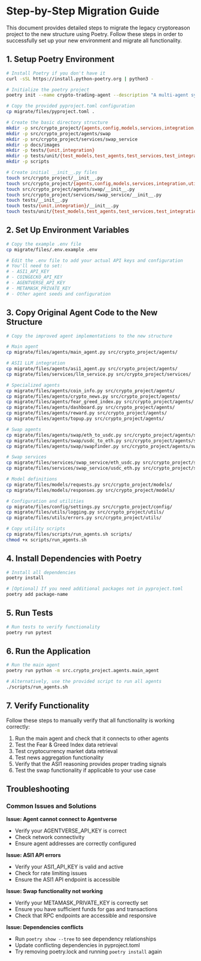 # Step-by-Step Migration Guide

This document provides detailed steps to migrate the legacy cryptoreason project to the new structure using Poetry. Follow these steps in order to successfully set up your new environment and migrate all functionality.

## 1. Setup Poetry Environment

```bash
# Install Poetry if you don't have it
curl -sSL https://install.python-poetry.org | python3 -

# Initialize the poetry project
poetry init --name crypto-trading-agent --description "A multi-agent system for cryptocurrency trading signals and automated swaps"

# Copy the provided pyproject.toml configuration
cp migrate/files/pyproject.toml .

# Create the basic directory structure
mkdir -p src/crypto_project/{agents,config,models,services,integration,utils}
mkdir -p src/crypto_project/agents/swap
mkdir -p src/crypto_project/services/swap_service
mkdir -p docs/images
mkdir -p tests/{unit,integration}
mkdir -p tests/unit/{test_models,test_agents,test_services,test_integration}
mkdir -p scripts

# Create initial __init__.py files
touch src/crypto_project/__init__.py
touch src/crypto_project/{agents,config,models,services,integration,utils}/__init__.py
touch src/crypto_project/agents/swap/__init__.py
touch src/crypto_project/services/swap_service/__init__.py
touch tests/__init__.py
touch tests/{unit,integration}/__init__.py
touch tests/unit/{test_models,test_agents,test_services,test_integration}/__init__.py
```

## 2. Set Up Environment Variables

```bash
# Copy the example .env file
cp migrate/files/.env.example .env

# Edit the .env file to add your actual API keys and configuration
# You'll need to set:
# - ASI1_API_KEY
# - COINGECKO_API_KEY
# - AGENTVERSE_API_KEY
# - METAMASK_PRIVATE_KEY
# - Other agent seeds and configuration
```

## 3. Copy Original Agent Code to the New Structure

```bash
# Copy the improved agent implementations to the new structure

# Main agent
cp migrate/files/agents/main_agent.py src/crypto_project/agents/

# ASI1 LLM integration
cp migrate/files/agents/asi1_agent.py src/crypto_project/agents/
cp migrate/files/services/llm_service.py src/crypto_project/services/

# Specialized agents
cp migrate/files/agents/coin_info.py src/crypto_project/agents/
cp migrate/files/agents/crypto_news.py src/crypto_project/agents/
cp migrate/files/agents/fear_greed_index.py src/crypto_project/agents/
cp migrate/files/agents/dashboard.py src/crypto_project/agents/
cp migrate/files/agents/reward.py src/crypto_project/agents/
cp migrate/files/agents/topup.py src/crypto_project/agents/

# Swap agents
cp migrate/files/agents/swap/eth_to_usdc.py src/crypto_project/agents/swap/
cp migrate/files/agents/swap/usdc_to_eth.py src/crypto_project/agents/swap/
cp migrate/files/agents/swap/swapfinder.py src/crypto_project/agents/swap/

# Swap services
cp migrate/files/services/swap_service/eth_usdc.py src/crypto_project/services/swap_service/
cp migrate/files/services/swap_service/usdc_eth.py src/crypto_project/services/swap_service/

# Model definitions
cp migrate/files/models/requests.py src/crypto_project/models/
cp migrate/files/models/responses.py src/crypto_project/models/

# Configuration and utilities
cp migrate/files/config/settings.py src/crypto_project/config/
cp migrate/files/utils/logging.py src/crypto_project/utils/
cp migrate/files/utils/errors.py src/crypto_project/utils/

# Copy utility scripts
cp migrate/files/scripts/run_agents.sh scripts/
chmod +x scripts/run_agents.sh
```

## 4. Install Dependencies with Poetry

```bash
# Install all dependencies
poetry install

# [Optional] If you need additional packages not in pyproject.toml
poetry add package-name
```

## 5. Run Tests

```bash
# Run tests to verify functionality
poetry run pytest
```

## 6. Run the Application

```bash
# Run the main agent
poetry run python -m src.crypto_project.agents.main_agent

# Alternatively, use the provided script to run all agents
./scripts/run_agents.sh
```

## 7. Verify Functionality

Follow these steps to manually verify that all functionality is working correctly:

1. Run the main agent and check that it connects to other agents
2. Test the Fear & Greed Index data retrieval
3. Test cryptocurrency market data retrieval
4. Test news aggregation functionality
5. Verify that the ASI1 reasoning provides proper trading signals
6. Test the swap functionality if applicable to your use case

## Troubleshooting

### Common Issues and Solutions

**Issue: Agent cannot connect to Agentverse**
- Verify your AGENTVERSE_API_KEY is correct
- Check network connectivity
- Ensure agent addresses are correctly configured

**Issue: ASI1 API errors**
- Verify your ASI1_API_KEY is valid and active
- Check for rate limiting issues
- Ensure the ASI1 API endpoint is accessible

**Issue: Swap functionality not working**
- Verify your METAMASK_PRIVATE_KEY is correctly set
- Ensure you have sufficient funds for gas and transactions
- Check that RPC endpoints are accessible and responsive

**Issue: Dependencies conflicts**
- Run `poetry show --tree` to see dependency relationships
- Update conflicting dependencies in pyproject.toml
- Try removing poetry.lock and running `poetry install` again 